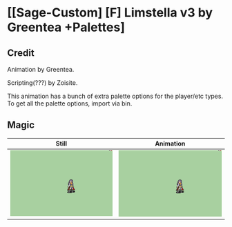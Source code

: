 # [\[Sage-Custom\] \[F\] Limstella v3 by Greentea +Palettes]

## Credit

Animation by Greentea.

Scripting(???) by Zoisite.

This animation has a bunch of extra palette options for the player/etc types. To get all the palette options, import via bin.
	
## Magic

| Still | Animation |
| :---: | :-------: |
| ![Magic still](./Magic_000.png) | ![Magic animation](./Magic.gif) |
